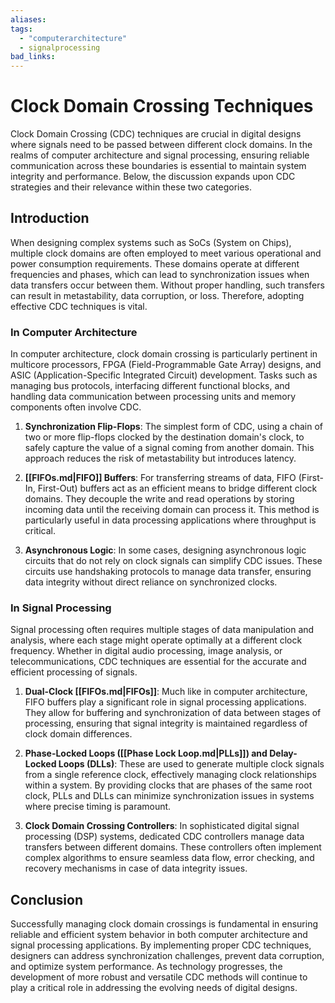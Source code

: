 ```yaml
---
aliases: 
tags:
  - "computerarchitecture"
  - signalprocessing
bad_links:
---
```

# Clock Domain Crossing Techniques

Clock Domain Crossing (CDC) techniques are crucial in digital designs where signals need to be passed between different clock domains. In the realms of computer architecture and signal processing, ensuring reliable communication across these boundaries is essential to maintain system integrity and performance. Below, the discussion expands upon CDC strategies and their relevance within these two categories.

## Introduction
When designing complex systems such as SoCs (System on Chips), multiple clock domains are often employed to meet various operational and power consumption requirements. These domains operate at different frequencies and phases, which can lead to synchronization issues when data transfers occur between them. Without proper handling, such transfers can result in metastability, data corruption, or loss. Therefore, adopting effective CDC techniques is vital.

### In Computer Architecture

In computer architecture, clock domain crossing is particularly pertinent in multicore processors, FPGA (Field-Programmable Gate Array) designs, and ASIC (Application-Specific Integrated Circuit) development. Tasks such as managing bus protocols, interfacing different functional blocks, and handling data communication between processing units and memory components often involve CDC.

1. **Synchronization Flip-Flops**: The simplest form of CDC, using a chain of two or more flip-flops clocked by the destination domain's clock, to safely capture the value of a signal coming from another domain. This approach reduces the risk of metastability but introduces latency.

2. **[[FIFOs.md|FIFO]] Buffers**: For transferring streams of data, FIFO (First-In, First-Out) buffers act as an efficient means to bridge different clock domains. They decouple the write and read operations by storing incoming data until the receiving domain can process it. This method is particularly useful in data processing applications where throughput is critical.

3. **Asynchronous Logic**: In some cases, designing asynchronous logic circuits that do not rely on clock signals can simplify CDC issues. These circuits use handshaking protocols to manage data transfer, ensuring data integrity without direct reliance on synchronized clocks.

### In Signal Processing

Signal processing often requires multiple stages of data manipulation and analysis, where each stage might operate optimally at a different clock frequency. Whether in digital audio processing, image analysis, or telecommunications, CDC techniques are essential for the accurate and efficient processing of signals.

1. **Dual-Clock [[FIFOs.md|FIFOs]]**: Much like in computer architecture, FIFO buffers play a significant role in signal processing applications. They allow for buffering and synchronization of data between stages of processing, ensuring that signal integrity is maintained regardless of clock domain differences.

2. **Phase-Locked Loops ([[Phase Lock Loop.md|PLLs]]) and Delay-Locked Loops (DLLs)**: These are used to generate multiple clock signals from a single reference clock, effectively managing clock relationships within a system. By providing clocks that are phases of the same root clock, PLLs and DLLs can minimize synchronization issues in systems where precise timing is paramount.

3. **Clock Domain Crossing Controllers**: In sophisticated digital signal processing (DSP) systems, dedicated CDC controllers manage data transfers between different domains. These controllers often implement complex algorithms to ensure seamless data flow, error checking, and recovery mechanisms in case of data integrity issues.

## Conclusion

Successfully managing clock domain crossings is fundamental in ensuring reliable and efficient system behavior in both computer architecture and signal processing applications. By implementing proper CDC techniques, designers can address synchronization challenges, prevent data corruption, and optimize system performance. As technology progresses, the development of more robust and versatile CDC methods will continue to play a critical role in addressing the evolving needs of digital designs.
